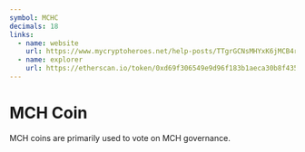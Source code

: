 ```yaml
---
symbol: MCHC
decimals: 18
links:
  - name: website
    url: https://www.mycryptoheroes.net/help-posts/TTgrGCNsMHYxK6jMCB4rV
  - name: explorer
    url: https://etherscan.io/token/0xd69f306549e9d96f183b1aeca30b8f4353c2ecc3
---
```


# MCH Coin

MCH coins are primarily used to vote on MCH governance.
